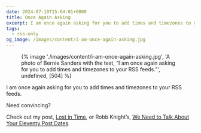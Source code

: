 ```yaml
---
date: 2024-07-10T15:04:01+0800
title: Once Again Asking
excerpt: I am once again asking for you to add times and timezones to your RSS feeds.
tags:
  - rss-only
og_image: /images/content/i-am-once-again-asking.jpg
---
```


<figure>
    {% image './images/content/i-am-once-again-asking.jpg', 'A photo of Bernie Sanders with the text, “I am once again asking for you to add times and timezones to your RSS feeds.”', undefined, [504] %}
</figure>

I am once again asking for you to add times and timezones to your RSS feeds.

Need convincing?

Check out my post, [Lost in Time](/article/lost-in-time/), or Robb Knight’s, [We Need to Talk About Your Eleventy Post Dates](https://rknight.me/blog/eleventy-post-dates/).
